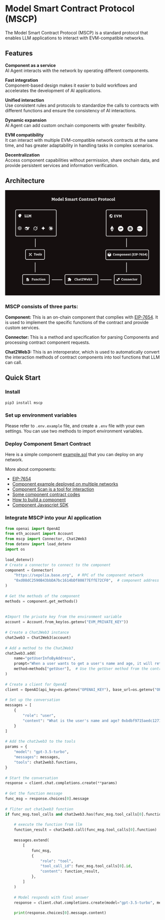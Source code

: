 # Model Smart Contract Protocol (MSCP)
The Model Smart Contract Protocol (MSCP) is a standard protocol that enables LLM applications to interact with EVM-compatible networks.

## Features
**Component as a service**  
AI Agent interacts with the network by operating different components.

**Fast integration**   
Component-based design makes it easier to build workflows and accelerates the development of AI applications.

**Unified interaction**   
Use consistent rules and protocols to standardize the calls to contracts with different functions and ensure the consistency of AI interactions.

**Dynamic expansion**   
AI Agent can add custom onchain components with greater flexibility.

**EVM compatibility**   
It can interact with multiple EVM-compatible network contracts at the same time, and has greater adaptability in handling tasks in complex scenarios.

**Decentralization**   
Access component capabilities without permission, share onchain data, and provide persistent services and information verification.


## Architecture
![MSCP Architecture](./mscp-architecture.png)

### MSCP consists of three parts:

**Component:** This is an on-chain component that complies with [EIP-7654](https://eips.ethereum.org/EIPS/eip-7654). It is used to implement the specific functions of the contract and provide custom services.

**Connector:** This is a method and specification for parsing Components and processing contract component requests.

**Chat2Web3:** This is an interoperator, which is used to automatically convert the interaction methods of contract components into tool functions that LLM can call. ​

## Quick Start
### Install
```shell
pip3 install mscp
```

### Set up environment variables
Please refer to `.env.example` file, and create a `.env` file with your own settings. You can use two methods to import environment variables.

### Deploy Component Smart Contract

Here is a simple component [example.sol](./component/Example.sol) that you can deploy on any network.

More about components:

- [EIP-7654](https://eips.ethereum.org/EIPS/eip-7654)
- [Component example deployed on multiple networks](https://github.com/AmeNetwork/ame/blob/main/contracts/Components/Example/README.md#network)
- [Component Scan is a tool for interaction](https://scan.ame.network/)
- [Some component contract codes](https://github.com/AmeNetwork/ame/tree/main/contracts/Components)
- [How to build a component](https://docs.ame.network/ame-component-eip7654)
- [Component Javascript SDK](https://github.com/AmeNetwork/ame-sdk)

### Integrate MSCP into your AI application

```python
from openai import OpenAI
from eth_account import Account
from mscp import Connector, Chat2Web3
from dotenv import load_dotenv
import os

load_dotenv()
# Create a connector to connect to the component
component = Connector(
    "https://sepolia.base.org",  # RPC of the component network
    "0xd08dC2590B43bbDA7bc1614bDf80877EffE72CF0",  # component address
)

# Get the methods of the component
methods = component.get_methods()


#Import the private key from the environment variable
account = Account.from_key(os.getenv("EVM_PRIVATE_KEY"))

# Create a Chat2Web3 instance
chat2web3 = Chat2Web3(account)

# Add a method to the Chat2Web3
chat2web3.add(
    name="getUserInfoByAddress",
    prompt="When a user wants to get a user's name and age, it will return 2 values: one is the name, and the other is the age.",
    method=methods["getUser"],  # Use the getUser method from the contract
)

# Create a client for OpenAI
client = OpenAI(api_key=os.getenv("OPENAI_KEY"), base_url=os.getenv("OPENAI_API_BASE"))

# Set up the conversation
messages = [
    {
        "role": "user",
        "content": "What is the user's name and age? 0xbdbf9715aedc12712daac033d4952280d1d29ac3",
    }
]

# Add the chat2web3 to the tools
params = {
    "model": "gpt-3.5-turbo",
    "messages": messages,
    "tools": chat2web3.functions,
}

# Start the conversation
response = client.chat.completions.create(**params)

# Get the function message
func_msg = response.choices[0].message

# fliter out chat2web3 function
if func_msg.tool_calls and chat2web3.has(func_msg.tool_calls[0].function.name):

    # execute the function from llm
    function_result = chat2web3.call(func_msg.tool_calls[0].function)

    messages.extend(
        [
            func_msg,
            {
                "role": "tool",
                "tool_call_id": func_msg.tool_calls[0].id,
                "content": function_result,
            },
        ]
    )

    # Model responds with final answer
    response = client.chat.completions.create(model="gpt-3.5-turbo", messages=messages)

    print(response.choices[0].message.content)

```





